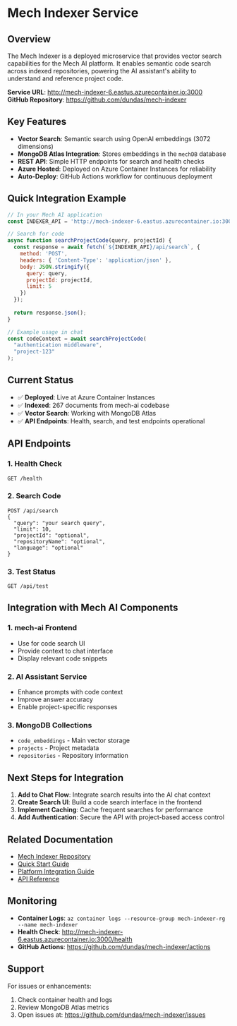 # Mech Indexer Service

## Overview

The Mech Indexer is a deployed microservice that provides vector search capabilities for the Mech AI platform. It enables semantic code search across indexed repositories, powering the AI assistant's ability to understand and reference project code.

**Service URL**: http://mech-indexer-6.eastus.azurecontainer.io:3000  
**GitHub Repository**: https://github.com/dundas/mech-indexer

## Key Features

- **Vector Search**: Semantic search using OpenAI embeddings (3072 dimensions)
- **MongoDB Atlas Integration**: Stores embeddings in the `mechDB` database
- **REST API**: Simple HTTP endpoints for search and health checks
- **Azure Hosted**: Deployed on Azure Container Instances for reliability
- **Auto-Deploy**: GitHub Actions workflow for continuous deployment

## Quick Integration Example

```javascript
// In your Mech AI application
const INDEXER_API = 'http://mech-indexer-6.eastus.azurecontainer.io:3000';

// Search for code
async function searchProjectCode(query, projectId) {
  const response = await fetch(`${INDEXER_API}/api/search`, {
    method: 'POST',
    headers: { 'Content-Type': 'application/json' },
    body: JSON.stringify({
      query: query,
      projectId: projectId,
      limit: 5
    })
  });
  
  return response.json();
}

// Example usage in chat
const codeContext = await searchProjectCode(
  "authentication middleware", 
  "project-123"
);
```

## Current Status

- ✅ **Deployed**: Live at Azure Container Instances
- ✅ **Indexed**: 267 documents from mech-ai codebase
- ✅ **Vector Search**: Working with MongoDB Atlas
- ✅ **API Endpoints**: Health, search, and test endpoints operational

## API Endpoints

### 1. Health Check
```
GET /health
```

### 2. Search Code
```
POST /api/search
{
  "query": "your search query",
  "limit": 10,
  "projectId": "optional",
  "repositoryName": "optional",
  "language": "optional"
}
```

### 3. Test Status
```
GET /api/test
```

## Integration with Mech AI Components

### 1. **mech-ai Frontend**
- Use for code search UI
- Provide context to chat interface
- Display relevant code snippets

### 2. **AI Assistant Service**
- Enhance prompts with code context
- Improve answer accuracy
- Enable project-specific responses

### 3. **MongoDB Collections**
- `code_embeddings` - Main vector storage
- `projects` - Project metadata
- `repositories` - Repository information

## Next Steps for Integration

1. **Add to Chat Flow**: Integrate search results into the AI chat context
2. **Create Search UI**: Build a code search interface in the frontend
3. **Implement Caching**: Cache frequent searches for performance
4. **Add Authentication**: Secure the API with project-based access control

## Related Documentation

- [Mech Indexer Repository](https://github.com/dundas/mech-indexer)
- [Quick Start Guide](https://github.com/dundas/mech-indexer/blob/main/docs/QUICK_START.md)
- [Platform Integration Guide](https://github.com/dundas/mech-indexer/blob/main/docs/MECH_PLATFORM_INTEGRATION.md)
- [API Reference](https://github.com/dundas/mech-indexer/blob/main/API.md)

## Monitoring

- **Container Logs**: `az container logs --resource-group mech-indexer-rg --name mech-indexer`
- **Health Check**: http://mech-indexer-6.eastus.azurecontainer.io:3000/health
- **GitHub Actions**: https://github.com/dundas/mech-indexer/actions

## Support

For issues or enhancements:
1. Check container health and logs
2. Review MongoDB Atlas metrics
3. Open issues at: https://github.com/dundas/mech-indexer/issues